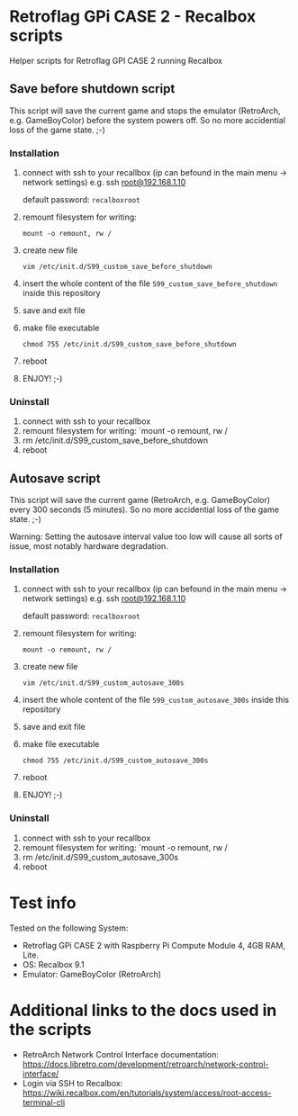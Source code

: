 # Retroflag GPi CASE 2 - Recalbox scripts
Helper scripts for Retroflag GPI CASE 2 running Recalbox

## Save before shutdown script
This script will save the current game and stops the emulator (RetroArch,  e.g. GameBoyColor) before the system powers off.
So no more accidential loss of the game state. ;-)
 
### Installation
1.  connect with ssh to your recallbox (ip can befound in the main menu -> network settings) e.g. ssh root@192.168.1.10
   
    default password: `recalboxroot` 

2. 	remount filesystem for writing:

	`mount -o remount, rw /`

3. 	create new file
   
	`vim /etc/init.d/S99_custom_save_before_shutdown`

4.	insert the whole content of the file `S99_custom_save_before_shutdown` inside this repository

5.	save and exit file

6. 	make file executable
    
	`chmod 755 /etc/init.d/S99_custom_save_before_shutdown`
7.	reboot

8. ENJOY! ;-)

### Uninstall
1. connect with ssh to your recallbox
2. remount filesystem for writing: `mount -o remount, rw /
3. rm /etc/init.d/S99_custom_save_before_shutdown
4. reboot

## Autosave script
This script will save the current game (RetroArch, e.g. GameBoyColor) every 300 seconds (5 minutes).
So no more accidential loss of the game state. ;-)

Warning: Setting the autosave interval value too low will cause all sorts of issue, most notably hardware degradation.
 
### Installation
1. 	connect with ssh to your recallbox (ip can befound in the main menu -> network settings) e.g. ssh root@192.168.1.10

   	default password: `recalboxroot` 

2. 	remount filesystem for writing:
	
     `mount -o remount, rw /`

3. 	create new file
	
     `vim /etc/init.d/S99_custom_autosave_300s`

4.	insert the whole content of the file `S99_custom_autosave_300s` inside this repository

5.	save and exit file

6. 	make file executable
	
     `chmod 755 /etc/init.d/S99_custom_autosave_300s`
7.	reboot

8. 	ENJOY! ;-)

### Uninstall
1. connect with ssh to your recallbox
2. remount filesystem for writing: `mount -o remount, rw /
3. rm /etc/init.d/S99_custom_autosave_300s
4. reboot

# Test info
Tested on the following System:
* Retroflag GPi CASE 2 with Raspberry Pi Compute Module 4, 4GB RAM, Lite.
* OS: Recalbox 9.1
* Emulator: GameBoyColor (RetroArch)


# Additional links to the docs used in the scripts
- RetroArch Network Control Interface documentation: https://docs.libretro.com/development/retroarch/network-control-interface/
- Login via SSH to Recalbox: https://wiki.recalbox.com/en/tutorials/system/access/root-access-terminal-cli
